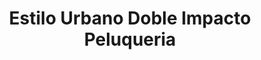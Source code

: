 ---
title: "Estilo Urbano Doble Impacto Peluqueria"
url: /quito/estilo-urbano-doble-impacto-peluqueria/
shop: peluquería
---